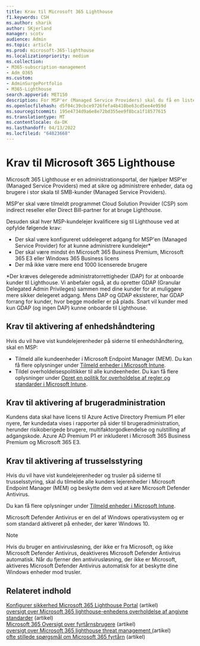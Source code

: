```yaml
---
title: Krav til Microsoft 365 Lighthouse
f1.keywords: CSH
ms.author: sharik
author: SKjerland
manager: scotv
audience: Admin
ms.topic: article
ms.prod: microsoft-365-lighthouse
ms.localizationpriority: medium
ms.collection:
- M365-subscription-management
- Adm_O365
ms.custom:
- AdminSurgePortfolio
- M365-Lighthouse
search.appverid: MET150
description: For MSP'er (Managed Service Providers) skal du få en liste over krav til brug af Microsoft 365 Lighthouse.
ms.openlocfilehash: d5f04c39cbce9726fefa4b410be63cd5ee4e959d
ms.sourcegitcommit: 195e4734d9a6e8e72bd355ee9f8bca1f18577615
ms.translationtype: MT
ms.contentlocale: da-DK
ms.lasthandoff: 04/13/2022
ms.locfileid: "64823668"
---
```

# <a name="requirements-for-microsoft-365-lighthouse"></a>Krav til Microsoft 365 Lighthouse

Microsoft 365 Lighthouse er en administrationsportal, der hjælper MSP'er (Managed Service Providers) med at sikre og administrere enheder, data og brugere i stor skala til SMB-kunder (Managed Service Providers).

MSP'er skal være tilmeldt programmet Cloud Solution Provider (CSP) som indirect reseller eller Direct Bill-partner for at bruge Lighthouse.

Desuden skal hver MSP-kundelejer kvalificere sig til Lighthouse ved at opfylde følgende krav:

- Der skal være konfigureret uddelegeret adgang for MSP'en (Managed Service Provider) for at kunne administrere kundelejer*
- Der skal være mindst én Microsoft 365 Business Premium, Microsoft 365 E3 eller Windows 365 Business licens
- Der må ikke være mere end 1000 licenserede brugere

*Der kræves delegerede administratorrettigheder (DAP) for at onboarde kunder til Lighthouse. Vi anbefaler også, at du opretter GDAP (Granular Delegated Admin Privileges) sammen med dine kunder for at muliggøre mere sikker delegeret adgang. Mens DAP og GDAP eksisterer, har GDAP forrang for kunder, hvor begge modeller er på plads. Snart vil kunder med kun GDAP (og ingen DAP) kunne onboarde til Lighthouse.

## <a name="requirements-for-enabling-device-management"></a>Krav til aktivering af enhedshåndtering

Hvis du vil have vist kundelejerenheder på siderne til enhedshåndtering, skal en MSP:

- Tilmeld alle kundeenheder i Microsoft Endpoint Manager (MEM). Du kan få flere oplysninger under [Tilmeld enheder i Microsoft Intune](/mem/intune/enrollment/).
- Tildel overholdelsespolitikker til alle kundeenheder. Du kan få flere oplysninger under [Opret en politik for overholdelse af regler og standarder i Microsoft Intune](/mem/intune/protect/create-compliance-policy).

## <a name="requirements-for-enabling-user-management"></a>Krav til aktivering af brugeradministration

Kundens data skal have licens til Azure Active Directory Premium P1 eller nyere, før kundedata vises i rapporter på sider til brugeradministration, herunder risikoberigede brugere, multifaktorgodkendelse og nulstilling af adgangskode. Azure AD Premium P1 er inkluderet i Microsoft 365 Business Premium og Microsoft 365 E3.

## <a name="requirements-for-enabling-threat-management"></a>Krav til aktivering af trusselsstyring

Hvis du vil have vist kundelejerenheder og trusler på siderne til trusselsstyring, skal du tilmelde alle kunders lejerenheder i Microsoft Endpoint Manager (MEM) og beskytte dem ved at køre Microsoft Defender Antivirus.

Du kan få flere oplysninger under [Tilmeld enheder i Microsoft Intune](/mem/intune/enrollment/).

Microsoft Defender Antivirus er en del af Windows operativsystem og er som standard aktiveret på enheder, der kører Windows 10.

> [!NOTE]
> Hvis du bruger en antivirusløsning, der ikke er fra Microsoft, og ikke Microsoft Defender Antivirus, deaktiveres Microsoft Defender Antivirus automatisk. Når du fjerner den antivirusløsning, der ikke er Microsoft, aktiveres Microsoft Defender Antivirus automatisk for at beskytte dine Windows enheder mod trusler.

## <a name="related-content"></a>Relateret indhold

[Konfigurer sikkerhed Microsoft 365 Lighthouse Portal](m365-lighthouse-configure-portal-security.md) (artikel)\
[oversigt over Microsoft 365 lighthouse-enhedens overholdelse af angivne standarder](m365-lighthouse-device-compliance-page-overview.md) (artikel)\
[Microsoft 365 Oversigt over fyrtårnsbrugere](m365-lighthouse-users-page-overview.md) (artikel)\
[oversigt over Microsoft 365 lighthouse threat management (](m365-lighthouse-threat-management-page-overview.md)artikel)\
[ofte stillede spørgsmål om Microsoft 365 fyrtårn](m365-lighthouse-faq.yml) (artikel)

